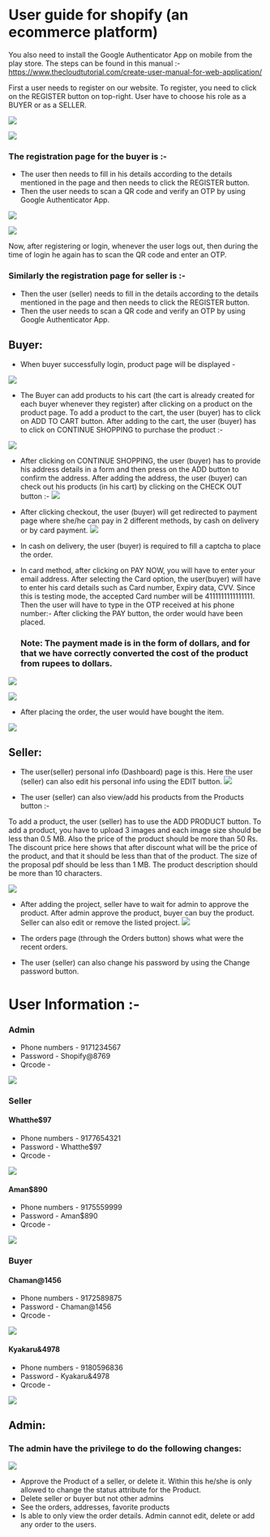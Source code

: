 # User guide for shopify (an ecommerce platform)


You also need to install the Google Authenticator App on mobile from the play store. The steps can be found in this manual :- https://www.thecloudtutorial.com/create-user-manual-for-web-application/

First a user needs to register on our website. To register, you need to click on the REGISTER button on top-right. User have to choose his role as a BUYER or as a SELLER.

![](https://github.com/Shanu85/Shopify/blob/main/ecommerce-website/Website_Image/homepage1.png)

![](https://github.com/Shanu85/Shopify/blob/main/ecommerce-website/Website_Image/homepage2.png)

### The registration page for the buyer is :-

- The user then needs to fill in his details according to the details mentioned in the page and then needs to click the REGISTER button.
- Then the user needs to scan a QR code and verify an OTP by using Google Authenticator App.

![](https://github.com/Shanu85/Shopify/blob/main/ecommerce-website/Website_Image/buyer_register1.png)

![](https://github.com/Shanu85/Shopify/blob/main/ecommerce-website/Website_Image/buyer_register2.png)

Now, after registering or login, whenever the user logs out, then during the time of login he again has to scan the QR code and enter an OTP.

### Similarly the registration page for seller is :-
- Then the user (seller) needs to fill in the details according to the details mentioned in the page and then needs to click the REGISTER button.
- Then the user needs to scan a QR code and verify an OTP by using Google Authenticator App.

## Buyer:
 - When buyer successfully login, product page will be displayed -  

![](https://github.com/Shanu85/Shopify/blob/main/ecommerce-website/Website_Image/products_page.png)

- The Buyer can add products to his cart (the cart is already created for each buyer whenever they register) after clicking on a product on the product page. To add a product to the cart, the user (buyer) has to click on ADD TO CART button. After adding to the cart, the user (buyer) has to click on CONTINUE SHOPPING to purchase the product :-

![](https://github.com/Shanu85/Shopify/blob/main/ecommerce-website/Website_Image/cart.png)

- After clicking on CONTINUE SHOPPING, the user (buyer) has to provide his address details in a form and then press on the ADD button to confirm the address. After adding the address, the user (buyer) can check out his products (in his cart) by clicking on the CHECK OUT button :-
![](https://github.com/Shanu85/Shopify/blob/main/ecommerce-website/Website_Image/order_details.png)

- After clicking checkout, the user (buyer) will get redirected to payment page where she/he can pay in 2 different methods, by cash on delivery or by card payment. 
![](https://github.com/Shanu85/Shopify/blob/main/ecommerce-website/Website_Image/payment_page.png)

- In cash on delivery, the user (buyer) is required to fill a captcha to place the order. 
- In card method, after clicking on PAY NOW, you will have to enter your email address. After selecting the Card option, the user(buyer) will have to enter his card details such as Card number, Expiry data, CVV. Since this is testing mode, the accepted Card number will be 4111111111111111.
 Then the user will have to type in the OTP received at his phone number:-
    After clicking the PAY button, the order would have been placed.
    ### Note: The payment made is in the form of dollars, and for that we have correctly converted the cost of the product from rupees to dollars.

![](https://github.com/Shanu85/Shopify/blob/main/ecommerce-website/Website_Image/razorpay1.png)

![](https://github.com/Shanu85/Shopify/blob/main/ecommerce-website/Website_Image/razorpay2.png)

- After placing the order, the user would have bought the item. 

![](https://github.com/Shanu85/Shopify/blob/main/ecommerce-website/Website_Image/order_placed.png)

## Seller:

- The user(seller) personal info (Dashboard) page is this. 
 Here the user (seller) can also edit his personal info using the EDIT button.
![](https://github.com/Shanu85/Shopify/blob/main/ecommerce-website/Website_Image/profile_page.png)

- The user (seller) can also view/add his products from the Products button :-

 To add a product, the user (seller) has to use the ADD PRODUCT button.
 To add a product, you have to upload 3 images and each image size should be less than 0.5 MB. Also the price of the product should be more than 50 Rs. The discount price here shows that after discount what will be the price of the product, and that it should be less than that of the product. The size of the proposal pdf should be less than 1 MB. The product description should be more than 10 characters.

![](https://github.com/Shanu85/Shopify/blob/main/ecommerce-website/Website_Image/add_product.png)

- After adding the project, seller have to wait for admin to approve the product. After admin approve the product, buyer can buy the product. Seller can also edit or remove the listed project.
![](https://github.com/Shanu85/Shopify/blob/main/ecommerce-website/Website_Image/seller_product_page.png)


- The orders page (through the Orders button) shows what were the recent orders.

- The user (seller) can also change his password by using the Change password button.

# User Information :-

### Admin
 
- Phone numbers - 9171234567
- Password - Shopify@8769
- Qrcode -

![](https://github.com/Shanu85/Shopify/blob/main/ecommerce-website/Website_Image/admin_QR.png)


### Seller
  #### Whatthe$97
- Phone numbers - 9177654321
- Password - Whatthe$97
- Qrcode -

![](https://github.com/Shanu85/Shopify/blob/main/ecommerce-website/Website_Image/Whatthe%2497_QR.png)

  #### Aman$890
- Phone numbers - 9175559999
- Password - Aman$890
- Qrcode -

![](https://github.com/Shanu85/Shopify/blob/main/ecommerce-website/Website_Image/Aman%24890_QR.png) 


### Buyer
 #### Chaman@1456
- Phone numbers - 9172589875
- Password - Chaman@1456
- Qrcode -

![](https://github.com/Shanu85/Shopify/blob/main/ecommerce-website/Website_Image/Chaman%401456_QR.png) 

 #### Kyakaru&4978
- Phone numbers - 9180596836
- Password - Kyakaru&4978
- Qrcode - 

![](https://github.com/Shanu85/Shopify/blob/main/ecommerce-website/Website_Image/Kyakaru%264978_QR.png) 


## Admin:
### The admin have the privilege to do the following changes:

![](https://github.com/Shanu85/Shopify/blob/main/ecommerce-website/Website_Image/admin.png)
- Approve the Product of a seller, or delete it. Within this he/she is only allowed to change the status attribute for the Product.
- Delete seller or buyer but not other admins
- See the orders, addresses, favorite products
- Is able to only view the order details. Admin cannot edit, delete or add any order to the users.



<!-----

# Django React eCommerce

Advanced eCommerce example web application with Django and React

[Development](#development) <br>
[Deployment](#deployment)

# Development

Setup environment for development

### Install dependencies

Clone the project then install python and react dependencies

```
git clone https://github.com/amirahrari/django-react-ecommerce.git
cd django-react-ecommerce
pip install -r requirements.txt
yarn # or npm install
```

### Add built in [dummy data](dummy_data)

Create database, apply migrations and add some [dummy data](dummy_data)

```
python add_dummy_data.py
```

### Run the server

```
yarn run dev
python manage.py runserver
python manage.py livereload # hot reload
```

Open http://localhost:8000/

### Admin pannel

Admin user has been created in [users.json](dummy_data/users.json) <br />
You can access the admin pannel from http://localhost:8000/admin/ <br />
phone number: 09171234567 <br />
password: password

# Deployment

Deploy with docker using postgresql, gunicorn and nginx.

### Setup envrionment variables
```
cp .env.sample .env
cp .env.db.sample .env.db
```

### Build and up image using docker compose

```
docker-compose build
docker-compose up -d
```

### Collect static files and add dummy data

```
docker-compose exec web python manage.py collectstatic --no-input
docker-compose exec web python add_dummy_data.py
```

You are good to go. Open your server ip address on port 80 (Ex on localhost: http://127.0.0.1).
 
--->
